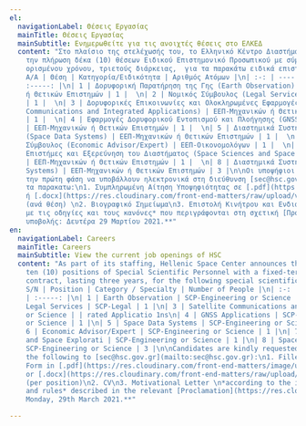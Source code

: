 ```yaml
---
el:
  navigationLabel: Θέσεις Εργασίας
  mainTitle: Θέσεις Εργασίας
  mainSubtitle: Ενημερωθείτε για τις ανοιχτές θέσεις στο ΕΛΚΕΔ
  content: "Στο πλαίσιο της στελέχωσής του, το Ελληνικό Κέντρο Διαστήματος προκηρύσσει
    την πλήρωση δέκα (10) θέσεων Ειδικού Επιστημονικό Προσωπικού με σύμβαση εργασίας
    ορισμένου χρόνου, τριετούς διάρκειας,  για τα παρακάτω ειδικά επιστημονικά αντικείμενα:\n|
    Α/Α | Θέση | Κατηγορία/Ειδικότητα | Αριθμός Ατόμων |\n| :-: | ---- | :----: |
    :-----: |\n| 1 | Δορυφορική Παρατήρηση της Γης (Earth Observation) | ΕΕΠ-Μηχανικών
    ή Θετικών Επιστημών | 1 |  \n| 2 | Νομικός Σύμβουλος (Legal Services) | ΕΕΠ-Νομικών
    | 1 |  \n| 3 | Δορυφορικές Επικοινωνίες και Ολοκληρωμένες Εφαρμογές (Satellite
    Communications and Integrated Applications) | ΕΕΠ-Μηχανικών ή Θετικών Επιστημών
    | 1 |  \n| 4 | Εφαρμογές Δορυφορικού Εντοπισμού και Πλοήγησης (GNSS Applications)
    | ΕΕΠ-Μηχανικών ή Θετικών Επιστημών | 1 |  \n| 5 | Διαστημικά Συστήματα Δεδομένων
    (Space Data Systems) | ΕΕΠ-Μηχανικών ή Θετικών Επιστημών | 1 |  \n| 6 | Οικονομικός
    Σύμβουλος (Economic Advisor/Expert) | ΕΕΠ-Οικονομολόγων | 1 |  \n| 7 | Διαστημικές
    Επιστήμες και Εξερεύνηση του Διαστήματος (Space Sciences and Space Exploration)
    | ΕΕΠ-Μηχανικών ή Θετικών Επιστημών | 1 |  \n| 8 | Διαστημικά Συστήματα (Space
    Systems) | ΕΕΠ-Μηχανικών ή Θετικών Επιστημών | 3 |\n\nΟι υποψήφιοι καλούνται κατά
    την πρώτη φάση να υποβάλλουν ηλεκτρονικά στη διεύθυνση [sec@hsc.gov.gr](mailto:sec@hsc.gov.gr)
    τα παρακατω:\n1. Συμπληρωμένη Αίτηση Υποψηφιότητας σε [.pdf](https://res.cloudinary.com/front-end-matters/image/upload/v1614419553/hellenic-space-center/%CE%91%CE%99%CE%A4%CE%97%CE%A3%CE%97_%CE%A5%CE%A0%CE%9F%CE%A8%CE%97%CE%A6%CE%99%CE%9F%CE%A4%CE%97%CE%A4%CE%91%CE%A3.pdf)
    ή [.docx](https://res.cloudinary.com/front-end-matters/raw/upload/v1614419558/hellenic-space-center/%CE%91%CE%99%CE%A4%CE%97%CE%A3%CE%97_%CE%A5%CE%A0%CE%9F%CE%A8%CE%97%CE%A6%CE%99%CE%9F%CE%A4%CE%97%CE%A4%CE%91%CE%A3.docx)
    (ανά θέση) \n2. Βιογραφικό Σημείωμα\n3. Επιστολή Κινήτρου και Ενδιαφέροντος \n*σύμφωνα
    με τις οδηγίες και τους κανόνες* που περιγράφονται στη σχετική [Προκήρυξη](https://res.cloudinary.com/front-end-matters/image/upload/v1614419555/hellenic-space-center/%CE%A0%CF%81%CE%BF%CE%BA%CE%AE%CF%81%CF%85%CE%BE%CE%B7.pdf)\n\n**Προθεσμία
    υποβολής: Δευτέρα 29 Μαρτίου 2021.**"
en:
  navigationLabel: Careers
  mainTitle: Careers
  mainSubtitle: View the current job openings of HSC
  content: "As part of its staffing, Hellenic Space Center announces the opening of
    ten (10) positions of Special Scientific Personnel with a fixed-term employment
    contract, lasting three years, for the following special scientific domains:\n|
    S/N | Position | Category / Specialty | Number of People |\n| :-: | ---- | :----:
    | :-----: |\n| 1 | Earth Observation | SCP-Engineering or Science | 1 |\n| 2 |
    Legal Services | SCP-Legal | 1 |\n| 3 | Satellite Communications and Integ | SCP-Engineering
    or Science | | rated Applicatio 1ns\n| 4 | GNSS Applications | SCP-Engineering
    or Science | 1 |\n| 5 | Space Data Systems | SCP-Engineering or Science | 1 |\n|
    6 | Economic Advisor/Expert | SCP-Engineering or Science | 1 |\n| 7 | Space Sciences
    and Space Explorati | SCP-Engineering or Science | 1 |\n| 8 | Space Systems |
    SCP-Engineering or Science | 3 |\n\nCandidates are kindly requested to submit
    the following to [sec@hsc.gov.gr](mailto:sec@hsc.gov.gr):\n1. Filled Application
    Form in [.pdf](https://res.cloudinary.com/front-end-matters/image/upload/v1614419553/hellenic-space-center/%CE%91%CE%99%CE%A4%CE%97%CE%A3%CE%97_%CE%A5%CE%A0%CE%9F%CE%A8%CE%97%CE%A6%CE%99%CE%9F%CE%A4%CE%97%CE%A4%CE%91%CE%A3.pdf)
    or [.docx](https://res.cloudinary.com/front-end-matters/raw/upload/v1614419558/hellenic-space-center/%CE%91%CE%99%CE%A4%CE%97%CE%A3%CE%97_%CE%A5%CE%A0%CE%9F%CE%A8%CE%97%CE%A6%CE%99%CE%9F%CE%A4%CE%97%CE%A4%CE%91%CE%A3.docx)
    (per position)\n2. CV\n3. Motivational Letter \n*according to the instructions
    and rules* described in the relevant [Proclamation](https://res.cloudinary.com/front-end-matters/image/upload/v1614419555/hellenic-space-center/%CE%A0%CF%81%CE%BF%CE%BA%CE%AE%CF%81%CF%85%CE%BE%CE%B7.pdf)\n\n**Deadline:
    Monday, 29th March 2021.**"

---
```

